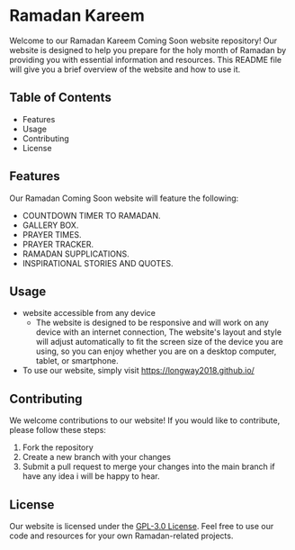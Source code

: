 # Ramadan Kareem
Welcome to our Ramadan Kareem Coming Soon website repository! Our website is designed to help you prepare for the holy month of Ramadan by providing you with essential information and resources. This README file will give you a brief overview of the website and how to use it.

## Table of Contents
- Features
- Usage
- Contributing
- License

## Features
Our Ramadan Coming Soon website will feature the following:

- COUNTDOWN TIMER TO RAMADAN.
- GALLERY BOX.
- PRAYER TIMES.
- PRAYER TRACKER.
- RAMADAN SUPPLICATIONS.
- INSPIRATIONAL STORIES AND QUOTES.

## Usage
* website accessible from any device
  - The website is designed to be responsive and will work on any device with an internet connection, The website's layout and style will adjust automatically to fit         the screen size of the device you are using, so you can enjoy whether you are on a desktop computer, tablet, or smartphone.
* To use our website, simply visit https://longway2018.github.io/

## Contributing
We welcome contributions to our website! If you would like to contribute, please follow these steps:
1. Fork the repository
2. Create a new branch with your changes
3. Submit a pull request to merge your changes into the main branch
if have any idea i will be happy to hear.


## License
Our website is licensed under the [GPL-3.0 License](https://github.com/Longway2018/longway2018.github.io/blob/409015781dff758b2f79772ba4a8dd9f6eeb8415/LICENSE). Feel free to use our code and resources for your own Ramadan-related projects.
